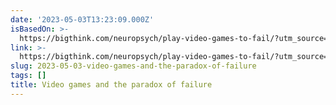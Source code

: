 ```yaml
---
date: '2023-05-03T13:23:09.000Z'
isBasedOn: >-
  https://bigthink.com/neuropsych/play-video-games-to-fail/?utm_source=pocket-newtab
link: >-
  https://bigthink.com/neuropsych/play-video-games-to-fail/?utm_source=pocket-newtab
slug: 2023-05-03-video-games-and-the-paradox-of-failure
tags: []
title: Video games and the paradox of failure
---
```


